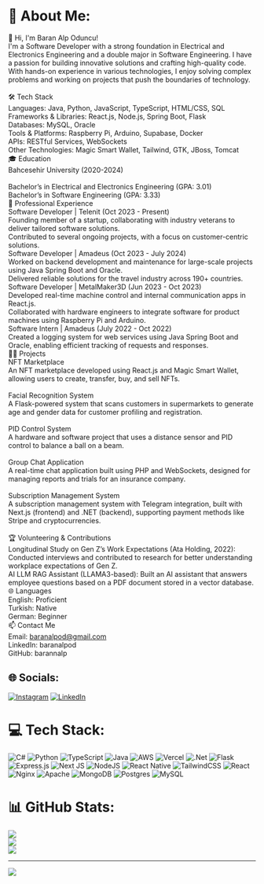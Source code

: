 # 💫 About Me:
👋 Hi, I'm Baran Alp Oduncu!<br>I'm a Software Developer with a strong foundation in Electrical and Electronics Engineering and a double major in Software Engineering. I have a passion for building innovative solutions and crafting high-quality code. With hands-on experience in various technologies, I enjoy solving complex problems and working on projects that push the boundaries of technology.<br><br>🛠️ Tech Stack<br>Languages: Java, Python, JavaScript, TypeScript, HTML/CSS, SQL<br>Frameworks & Libraries: React.js, Node.js, Spring Boot, Flask<br>Databases: MySQL, Oracle<br>Tools & Platforms: Raspberry Pi, Arduino, Supabase, Docker<br>APIs: RESTful Services, WebSockets<br>Other Technologies: Magic Smart Wallet, Tailwind, GTK, JBoss, Tomcat<br>🎓 Education<br>Bahcesehir University (2020-2024)<br><br>Bachelor’s in Electrical and Electronics Engineering (GPA: 3.01)<br>Bachelor’s in Software Engineering (GPA: 3.33)<br>💼 Professional Experience<br>Software Developer | Telenit (Oct 2023 - Present)<br>Founding member of a startup, collaborating with industry veterans to deliver tailored software solutions.<br>Contributed to several ongoing projects, with a focus on customer-centric solutions.<br>Software Developer | Amadeus (Oct 2023 - July 2024)<br>Worked on backend development and maintenance for large-scale projects using Java Spring Boot and Oracle.<br>Delivered reliable solutions for the travel industry across 190+ countries.<br>Software Developer | MetalMaker3D (Jun 2023 - Oct 2023)<br>Developed real-time machine control and internal communication apps in React.js.<br>Collaborated with hardware engineers to integrate software for product machines using Raspberry Pi and Arduino.<br>Software Intern | Amadeus (July 2022 - Oct 2022)<br>Created a logging system for web services using Java Spring Boot and Oracle, enabling efficient tracking of requests and responses.<br>🧑‍💻 Projects<br>NFT Marketplace<br>An NFT marketplace developed using React.js and Magic Smart Wallet, allowing users to create, transfer, buy, and sell NFTs.<br><br>Facial Recognition System<br>A Flask-powered system that scans customers in supermarkets to generate age and gender data for customer profiling and registration.<br><br>PID Control System<br>A hardware and software project that uses a distance sensor and PID control to balance a ball on a beam.<br><br>Group Chat Application<br>A real-time chat application built using PHP and WebSockets, designed for managing reports and trials for an insurance company.<br><br>Subscription Management System<br>A subscription management system with Telegram integration, built with Next.js (frontend) and .NET (backend), supporting payment methods like Stripe and cryptocurrencies.<br><br>🏆 Volunteering & Contributions<br>Longitudinal Study on Gen Z’s Work Expectations (Ata Holding, 2022): Conducted interviews and contributed to research for better understanding workplace expectations of Gen Z.<br>AI LLM RAG Assistant (LLAMA3-based): Built an AI assistant that answers employee questions based on a PDF document stored in a vector database.<br>🌐 Languages<br>English: Proficient<br>Turkish: Native<br>German: Beginner<br>📫 Contact Me<br>Email: baranalpod@gmail.com<br>LinkedIn: baranalpod<br>GitHub: barannalp<br>


## 🌐 Socials:
[![Instagram](https://img.shields.io/badge/Instagram-%23E4405F.svg?logo=Instagram&logoColor=white)](https://instagram.com/barannalp) [![LinkedIn](https://img.shields.io/badge/LinkedIn-%230077B5.svg?logo=linkedin&logoColor=white)](https://linkedin.com/in/barannalp) 

# 💻 Tech Stack:
![C#](https://img.shields.io/badge/c%23-%23239120.svg?style=for-the-badge&logo=csharp&logoColor=white) ![Python](https://img.shields.io/badge/python-3670A0?style=for-the-badge&logo=python&logoColor=ffdd54) ![TypeScript](https://img.shields.io/badge/typescript-%23007ACC.svg?style=for-the-badge&logo=typescript&logoColor=white) ![Java](https://img.shields.io/badge/java-%23ED8B00.svg?style=for-the-badge&logo=openjdk&logoColor=white) ![AWS](https://img.shields.io/badge/AWS-%23FF9900.svg?style=for-the-badge&logo=amazon-aws&logoColor=white) ![Vercel](https://img.shields.io/badge/vercel-%23000000.svg?style=for-the-badge&logo=vercel&logoColor=white) ![.Net](https://img.shields.io/badge/.NET-5C2D91?style=for-the-badge&logo=.net&logoColor=white) ![Flask](https://img.shields.io/badge/flask-%23000.svg?style=for-the-badge&logo=flask&logoColor=white) ![Express.js](https://img.shields.io/badge/express.js-%23404d59.svg?style=for-the-badge&logo=express&logoColor=%2361DAFB) ![Next JS](https://img.shields.io/badge/Next-black?style=for-the-badge&logo=next.js&logoColor=white) ![NodeJS](https://img.shields.io/badge/node.js-6DA55F?style=for-the-badge&logo=node.js&logoColor=white) ![React Native](https://img.shields.io/badge/react_native-%2320232a.svg?style=for-the-badge&logo=react&logoColor=%2361DAFB) ![TailwindCSS](https://img.shields.io/badge/tailwindcss-%2338B2AC.svg?style=for-the-badge&logo=tailwind-css&logoColor=white) ![React](https://img.shields.io/badge/react-%2320232a.svg?style=for-the-badge&logo=react&logoColor=%2361DAFB) ![Nginx](https://img.shields.io/badge/nginx-%23009639.svg?style=for-the-badge&logo=nginx&logoColor=white) ![Apache](https://img.shields.io/badge/apache-%23D42029.svg?style=for-the-badge&logo=apache&logoColor=white) ![MongoDB](https://img.shields.io/badge/MongoDB-%234ea94b.svg?style=for-the-badge&logo=mongodb&logoColor=white) ![Postgres](https://img.shields.io/badge/postgres-%23316192.svg?style=for-the-badge&logo=postgresql&logoColor=white) ![MySQL](https://img.shields.io/badge/mysql-4479A1.svg?style=for-the-badge&logo=mysql&logoColor=white)
# 📊 GitHub Stats:
![](https://github-readme-stats.vercel.app/api?username=BarannAlp&theme=dark&hide_border=false&include_all_commits=false&count_private=false)<br/>
![](https://github-readme-streak-stats.herokuapp.com/?user=BarannAlp&theme=dark&hide_border=false)<br/>
![](https://github-readme-stats.vercel.app/api/top-langs/?username=BarannAlp&theme=dark&hide_border=false&include_all_commits=false&count_private=false&layout=compact)

---
[![](https://visitcount.itsvg.in/api?id=BarannAlp&icon=0&color=0)](https://visitcount.itsvg.in)

<!-- Proudly created with GPRM ( https://gprm.itsvg.in ) -->
